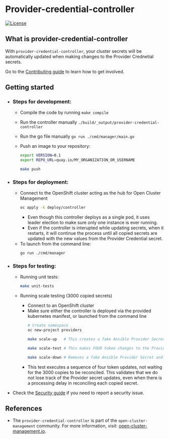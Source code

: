 # Provider-credential-controller

[![License](https://img.shields.io/:license-apache-blue.svg)](http://www.apache.org/licenses/LICENSE-2.0.html)

## What is provider-credential-controller

With `provider-credential-controller`, your cluster secrets will be automatically updated when making changes to the Provider Crednetial secrets.

Go to the [Contributing guide](CONTRIBUTING.md) to learn how to get involved.

## Getting started

- ### Steps for development: 

  - Compile the code by running `make compile`
  - Run the controller manually `./build/_output/provider-credential-controller`
  - Run the go file manually `go run ./cmd/manager/main.go`


  - Push an image to your repository:
    ```bash
    export VERSION=0.1
    export REPO_URL=quay.io/MY_ORGANIZATION_OR_USERNAME

    make push
    ```


- ### Steps for deployment:

  - Connect to the OpenShift cluster acting as the hub for Open Cluster Management
    ```bash
    oc apply -k deploy/controller
    ```
    - Even though this controller deploys as a single pod, it uses leader election to make sure only one instance is ever running.
    - Even if the controller is interupted while updating secrets, when it restarts, it will continue the process until all copied secrets are updated with the new values from the Provider Credential secret.
  - To launch from the command line:
    ```bash
    go run ./cmd/manager
    ```


- ### Steps for testing:

  - Running unit tests:
    ```bash
    make unit-tests
    ```

  - Running scale testing (3000 copied secrets)
    - Connect to an OpenShift cluster
    - Make sure either the controller is deployed via the provided kubernetes manifest, or launched from the command line
      ```bash
      # Create namespace
      oc new-project providers

      make scale-up   # This creates a fake Ansible Provider Secret, and makes 3000 copies

      make scale-test # This makes FOUR token changes to the Provider secret without waiting

      make scale-down # Removes a fake Ansible Provider Secret and deletes 3000 copies
      ```
    - This test executes a sequence of four token updates, not waiting for the 3000 copies to be reconciled. This validates that we do not lose track of the Provider secret updates, even when there is a processing delay in reconciling each copied secret.


- Check the [Security guide](SECURITY.md) if you need to report a security issue.


## References

- The `provider-credential-controller` is part of the `open-cluster-management` community. For more information, visit: [open-cluster-management.io](https://open-cluster-management.io).

